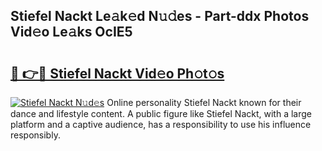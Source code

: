 ## Stiefel Nackt Le𝚊k𝚎d N𝚞𝚍es - Part-ddx Photos Vid𝚎o Le𝚊ks OcIE5

# <h2><a href="http://fbanij.evod.top/?m=Stiefel+Nackt">🔗 👉🔴 Stiefel Nackt Vid𝚎o Ph𝚘t𝚘s</a></h2>

[![Stiefel Nackt N𝚞d𝚎s](https://i.imgur.com/8V9OHl7.gif)](http://fbanij.evod.top/?m=Stiefel+Nackt)
Online personality Stiefel Nackt known for their dance and lifestyle content. A public figure like Stiefel Nackt, with a large platform and a captive audience, has a responsibility to use his influence responsibly. 
